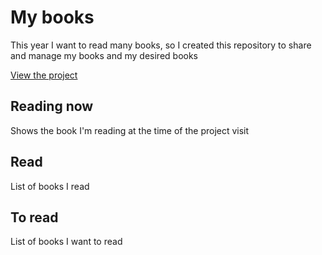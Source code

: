 # My books
This year I want to read many books, so I created this repository to share and manage my books and my desired books

[View the project](https://mauriciomutte.github.io/My-books/)

## Reading now
Shows the book I'm reading at the time of the project visit

## Read
List of books I read

## To read
List of books I want to read